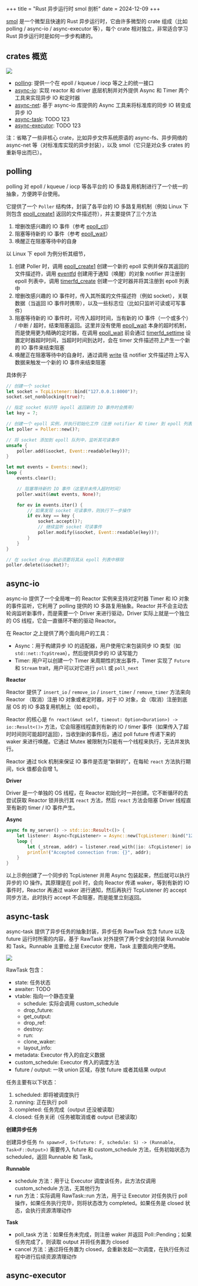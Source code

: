 +++
title = "Rust 异步运行时 smol 剖析"
date = 2024-12-09
+++

[smol] 是一个微型且快速的 Rust 异步运行时，它由许多微型的 crate 组成（比如 polling / async-io / async-executor 等），每个 crate 相对独立，非常适合学习 Rust 异步运行时是如何一步步构建的。

## crates 概览
![](./smol-crates-overview.drawio.png)

- [polling]: 提供一个在 epoll / kqueue / iocp 等之上的统一接口
- [async-io]: 实现 reactor 和 driver 底层机制并对外提供 Async 和 Timer 两个工具来实现异步 IO 和定时器
- [async-net]: 基于 async-io 库提供的 Async 工具来将标准库的同步 IO 转变成异步 IO
- [async-task]: TODO 123
- [async-executor]: TODO 123

注：省略了一些非核心 crate，比如异步文件系统原语的 async-fs、异步网络的 async-net 等（对标准库实现的异步封装），以及 smol（它只是对众多 crates 的重新导出而已）。

## polling

polling 对 epoll / kqueue / iocp 等各平台的 IO 多路复用机制进行了一个统一的抽象，方便跨平台使用。

它提供了一个 `Poller` 结构体，封装了各平台的 IO 多路复用机制（例如 Linux 下则包含 [epoll_create1] 返回的文件描述符），并主要提供了三个方法
1. 增删改感兴趣的 IO 事件（参考 [epoll_ctl](https://man7.org/linux/man-pages/man2/epoll_ctl.2.html)）
2. 阻塞等待新的 IO 事件（参考 [epoll_wait]）
3. 唤醒正在阻塞等待中的自身

以 Linux 下 epoll 为例分析其细节，
1. 创建 Poller 时，调用 [epoll_create1] 创建一个新的 epoll 实例并保存其返回的文件描述符，调用 [eventfd](https://man7.org/linux/man-pages/man2/eventfd.2.html) 创建用于通知（唤醒）的对象 notifier 并注册到 epoll 列表中，调用 [timerfd_create](https://man7.org/linux/man-pages/man2/timerfd_create.2.html) 创建一个定时器并将其注册到 epoll 列表中
2. 增删改感兴趣的 IO 事件时，传入其所属的文件描述符（例如 socket），关联数据（当返回 IO 事件时携带），以及一些标志位（比如只监听可读或可写事件）
3. 阻塞等待新的 IO 事件时，可传入超时时间，当有新的 IO 事件（一个或多个） / 中断 / 超时，结束阻塞返回。这里并没有使用 [epoll_wait] 本身的超时机制，而是使用更为精确的定时器，在调用 [epoll_wait] 前会通过 [timerfd_settime](https://man7.org/linux/man-pages/man2/timerfd_settime.2.html) 设置定时器超时时间，当超时时间到达时，会在 timer 文件描述符上产生一个新的 IO 事件来结束阻塞
4. 唤醒正在阻塞等待中的自身时，通过调用 [write](https://man7.org/linux/man-pages/man2/write.2.html) 往 notifier 文件描述符上写入数据来触发一个新的 IO 事件来结束阻塞

具体例子
```rust
// 创建一个 socket
let socket = TcpListener::bind("127.0.0.1:8000")?;
socket.set_nonblocking(true)?;

// 指定 socket 标识符（epoll 返回新的 IO 事件时会携带）
let key = 7;

// 创建一个 epoll 实例，并执行初始化工作（注册 notifier 和 timer 到 epoll 列表中）
let poller = Poller::new()?;

// 将 socket 添加到 epoll 队列中，监听其可读事件
unsafe {
    poller.add(&socket, Event::readable(key))?;
}

let mut events = Events::new();
loop {
    events.clear();

    // 阻塞等待新的 IO 事件（这里并未传入超时时间）
    poller.wait(&mut events, None)?;

    for ev in events.iter() {
        // 如果发现 socket 可读事件，则执行下一步操作
        if ev.key == key {
            socket.accept()?;
            // 继续监听 socket 可读事件
            poller.modify(&socket, Event::readable(key))?;
        }
    }
}

// 在 socket drop 前必须要将其从 epoll 列表中移除
poller.delete(&socket)?;
```

## async-io

async-io 提供了一个全局唯一的 Reactor 实例来支持对定时器 Timer 和 IO 对象的事件监听，它利用了 polling 提供的 IO 多路复用抽象。Reactor 并不会主动去轮询监听新事件，而是需要一个 Driver 来进行驱动，Driver 实际上就是一个独立的 OS 线程，它会一直循环不断的驱动 Reactor。

在 Reactor 之上提供了两个面向用户的工具：
- Async：用于构建异步 IO 的适配器，用户使用它来包装同步 IO 类型（如 `std::net::TcpStream`），然后提供异步的 IO 读写能力
- Timer: 用户可以创建一个 Timer 来周期性的发出事件，Timer 实现了 `Future` 和 `Stream` trait，用户可以对它进行 `poll` 或 `poll_next`

**Reactor**

Reactor 提供了 `insert_io` / `remove_io` / `insert_timer` / `remove_timer` 方法来向 Reactor （取消）注册 IO 对象或者定时器，对于 IO 对象，会（取消）注册到底层 OS 的 IO 多路复用机制上（如 epoll）。

Reactor 的核心是 `fn react(&mut self, timeout: Option<Duration>) -> io::Result<()>` 方法，它会阻塞线程直到有新的 IO / timer 事件（如果传入了超时时间则可能超时返回），当收到新的事件后，通过 poll future 传递下来的 waker 来进行唤醒。它通过 Mutex 被限制为只能有一个线程来执行，无法并发执行。

Reactor 通过 tick 机制来保证 IO 事件是否是“新鲜的”，在每轮 `react` 方法执行期间，tick 值都会自增 1。

**Driver**

Driver 是一个单独的 OS 线程，在 Reactor 初始化时一并创建。它不断循环的去尝试获取 Reactor 锁并执行其 `react` 方法，然后 `react` 方法会阻塞 Driver 线程直至有新的 timer / IO 事件产生。

**Async**
```rust
async fn my_server() -> std::io::Result<()> {
    let listener: Async<TcpListener> = Async::new(TcpListener::bind("127.0.0.1:8080")?)?;
    loop {
        let (_stream, addr) = listener.read_with(|io: &TcpListener| io.accept()).await?;
        println!("Accepted connection from: {}", addr);
    }
}
```
以上示例创建了一个同步的 TcpListener 并用 Async 包装起来，然后就可以执行异步的 IO 操作。其原理是在 poll 时，会向 Reactor 传递 waker，等到有新的 IO 事件时，Reactor 再通过 waker 进行通知，然后再执行 TcpListener 的 accept 同步方法，此时执行 accept 不会阻塞，而是能里立刻返回。

## async-task

async-task 提供了异步任务的抽象封装，异步任务 RawTask 包含 future 以及 future 运行时所需的内容，基于 RawTask 对外提供了两个安全的封装 Runnable 和 Task。Runnable 主要给上层 Executor 使用，Task 主要面向用户使用。

![](./async-task-layout.drawio.png)

RawTask 包含：
- state: 任务状态
- awaiter: TODO
- vtable: 指向一个静态变量
  - schedule: 实际会调用 custom_schedule
  - drop_future:
  - get_output:
  - drop_ref: 
  - destroy:
  - run: 
  - clone_waker:
  - layout_info:
- metadata: Executor 传入的自定义数据
- custom_schedule: Executor 传入的调度方法
- future / output: 一块 union 区域，存放 future 或者其结果 output

任务主要有以下状态：
1. scheduled: 即将被调度执行
2. running: 正在执行 poll
3. completed: 任务完成（output 还没被读取）
4. closed: 任务关闭（任务被取消或者 output 已被读取）

**创建异步任务**

创建异步任务 `fn spawn<F, S>(future: F, schedule: S) -> (Runnable, Task<F::Output>)` 需要传入 future 和 custom_schedule 方法，任务初始状态为 scheduled，返回 Runnable 和 Task。

**Runnable**
- schedule 方法：用于让 Executor 调度该任务，此方法仅调用 custom_schedule 方法，无其他行为
- run 方法：实际调用 RawTask::run 方法，用于让 Executor 对任务执行 poll 操作，如果任务执行完毕，则将状态改为 completed。如果任务是 closed 状态，会执行资源清理动作

**Task**
- poll_task 方法：如果任务未完成，则注册 waker 并返回 Poll::Pending；如果任务完成了，则读取 output 并将任务置为 closed
- cancel 方法：通过将任务置为 closed，会重新发起一次调度，在执行任务过程中进行后续资源清理动作

## async-executor

[smol]: https://github.com/smol-rs/smol
[polling]: https://github.com/smol-rs/polling
[parking]: https://github.com/smol-rs/parking
[async-lock]: https://github.com/smol-rs/async-lock
[async-task]: https://github.com/smol-rs/async-task
[async-io]: https://github.com/smol-rs/async-io
[async-executor]: https://github.com/smol-rs/async-executor
[async-net]: https://github.com/smol-rs/async-net
[epoll_create1]: https://man7.org/linux/man-pages/man2/epoll_create.2.html
[epoll_wait]: https://man7.org/linux/man-pages/man2/epoll_wait.2.html